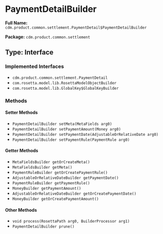 # PaymentDetailBuilder

**Full Name:** `cdm.product.common.settlement.PaymentDetail$PaymentDetailBuilder`

**Package:** `cdm.product.common.settlement`

## Type: Interface

### Implemented Interfaces

- `cdm.product.common.settlement.PaymentDetail`
- `com.rosetta.model.lib.RosettaModelObjectBuilder`
- `com.rosetta.model.lib.GlobalKey$GlobalKeyBuilder`

### Methods

#### Setter Methods

- `PaymentDetailBuilder setMeta(MetaFields arg0)`
- `PaymentDetailBuilder setPaymentAmount(Money arg0)`
- `PaymentDetailBuilder setPaymentDate(AdjustableOrRelativeDate arg0)`
- `PaymentDetailBuilder setPaymentRule(PaymentRule arg0)`

#### Getter Methods

- `MetaFieldsBuilder getOrCreateMeta()`
- `MetaFieldsBuilder getMeta()`
- `PaymentRuleBuilder getOrCreatePaymentRule()`
- `AdjustableOrRelativeDateBuilder getPaymentDate()`
- `PaymentRuleBuilder getPaymentRule()`
- `MoneyBuilder getPaymentAmount()`
- `AdjustableOrRelativeDateBuilder getOrCreatePaymentDate()`
- `MoneyBuilder getOrCreatePaymentAmount()`

#### Other Methods

- `void process(RosettaPath arg0, BuilderProcessor arg1)`
- `PaymentDetailBuilder prune()`

